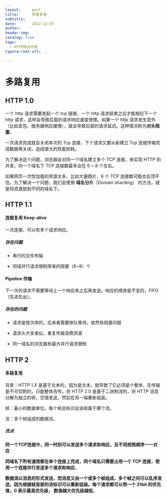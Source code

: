 ```yaml
---
layout:     post
title:      多路复用
subtitle:  
date:       2022-12-07
author:     
header-img: 
catalog: true
tags:
  - HTTP相关内容
typora-root-url: ..

---
```


# 多路复用

## HTTP 1.0

一个 http 请求需要发起一个 tcp 链接，一个 http 请求结束之后才能相应下一个 http 请求，这样会导致后面的请求响应速度很慢。如果一个 http 请求发生意外（比如丢包、服务器响应缓慢），就会导致后面的请求延迟。这种情况称为**对头阻塞**。

一次请求完成就会关闭本次的 Tcp 连接，下个请求又要从新建立 Tcp 连接传输完成数据再关闭，造成很大的性能损耗。

为了解决这个问题，浏览器会对同一个域名建立多个 TCP 连接，来实现 HTTP 的并发，同一个域名下 TCP 连接数最多会在 6 ~ 8 个左右。

如果网页一次性加载的资源太多，比如大量图片，6 个 TCP 连接数可能也会顶不住。为了解决一个问题，我们会使用 **域名分片**（Domain sharding） 的方法，就是将资源放到不同的域名下。

## HTTP 1.1

#### 连接复用 Keep-alive 

一次连接，可以有多个请求响应。

##### 存在问题

- 串行的文件传输

- 同域并行请求限制带来的阻塞（6~8）个

#### Pipeline 传输

下一次的请求不需要等待上一个响应来之后再发送。响应的顺序是不变的，FIFO（先进先出）。

##### 存在的问题

- 请求是按次序的，后来者需要排队等待，依然有阻塞问题

- 请求头大多类似，重复传输浪费资源

- 同一域名的浏览器有最大并行请求限制

## HTTP 2

#### 多路复用

背景：HTTP 1.X 是基于文本的，因为是文本，就导致了它必须是个整体，在传输是不可切割的，只能整体去传。但 HTTP 2.0 是基于二进制流的，将 HTTP 消息分解为独立的帧，交错发送，然后在另一端重新组装。

帧：最小的数据单位，每个帧会标识出该帧属于哪个流。

流：多个帧组成的数据流。

##### 优点

**同一个TCP连接中，同一时刻可以发送多个请求和响应，且不用按照顺序一一对应**

**同域名下所有通信都在单个连接上完成，同个域名只需要占用一个 TCP 连接，使用一个连接并行发送多个请求和响应**。

**数据流以消息的形式发送，而消息又由一个或多个帧组成，多个帧之间可以乱序发送，因为根据帧首部的流标识可以重新组装。每个请求都可以带一个 31bit 的优先值，0 表示最高优先级， 数值越大优先级越低**。
